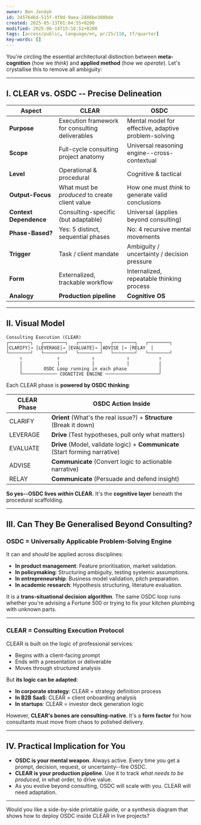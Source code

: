 ```yaml
---
owner: Ben Jendyk
id: 3457646d-515f-4f0d-9aea-2886be380bde
created: 2025-05-13T01:04:55+0200
modified: 2025-06-14T15:16:52+0200
tags: [access/public, language/en, pr/25/110, tf/quarter]
key-words: []
---
```


You're circling the essential architectural distinction between **meta-cognition** (how we _think_) and **applied method** (how we _operate_). Let's crystallise this to remove all ambiguity:
* * *

## **I. CLEAR vs. OSDC -- Precise Delineation**

| Aspect | **CLEAR** | **OSDC** | 
| ---- | ---- | ----  |
| **Purpose** | Execution framework for consulting deliverables | Mental model for effective, adaptive problem-solving | 
| **Scope** | Full-cycle consulting project anatomy | Universal reasoning engine--cross-contextual | 
| **Level** | Operational & procedural | Cognitive & tactical | 
| **Output-Focus** | What must be _produced_ to create client value | How one must _think_ to generate valid conclusions | 
| **Context Dependence** | Consulting-specific (but adaptable) | Universal (applies beyond consulting) | 
| **Phase-Based?** | Yes: 5 distinct, sequential phases | No: 4 recursive mental movements | 
| **Trigger** | Task / client mandate | Ambiguity / uncertainty / decision pressure | 
| **Form** | Externalized, trackable workflow | Internalized, repeatable thinking process | 
| **Analogy** | **Production pipeline** | **Cognitive OS** | 
* * *

## **II. Visual Model**
    
    
    Consulting Execution (CLEAR)
    ┌────────┐   ┌────────┐   ┌────────┐   ┌────────┐   ┌────────┐
    │CLARIFY│→ │LEVERAGE│→ │EVALUATE│→ │ADVISE │→ │RELAY  │
    └────────┘   └────────┘   └────────┘   └────────┘   └────────┘
         ↑             ↑            ↑            ↑           ↑
         │             │            │            │           │
         │        OSDC Loop running in each phase            │
         └───────────── COGNITIVE ENGINE ────────────────────┘
    

Each CLEAR phase is **powered by OSDC thinking**:

| **CLEAR Phase** | **OSDC Action Inside** | 
| ---- | ----  |
| CLARIFY | **Orient** (What's the real issue?) + **Structure** (Break it down) | 
| LEVERAGE | **Drive** (Test hypotheses, pull only what matters) | 
| EVALUATE | **Drive** (Model, validate logic) + **Communicate** (Start forming narrative) | 
| ADVISE | **Communicate** (Convert logic to actionable narrative) | 
| RELAY | **Communicate** (Persuade and defend insight) | 

**So yes--OSDC lives _within_ CLEAR.** It's the **cognitive layer** beneath the procedural scaffolding.
* * *

## **III. Can They Be Generalised Beyond Consulting?**

### **OSDC = Universally Applicable Problem-Solving Engine**

It can and _should_ be applied across disciplines:

- **In product management**: Feature prioritisation, market validation.
- **In policymaking**: Structuring ambiguity, testing systemic assumptions.
- **In entrepreneurship**: Business model validation, pitch preparation.
- **In academic research**: Hypothesis structuring, literature evaluation.

It is a **trans-situational decision algorithm**. The same OSDC loop runs whether you're advising a Fortune 500 or trying to fix your kitchen plumbing with unknown parts.

* * *

### **CLEAR = Consulting Execution Protocol**

CLEAR is built on the logic of professional services:

- Begins with a client-facing prompt
- Ends with a presentation or deliverable
- Moves through structured analysis

But **its logic can be adapted**:

- **In corporate strategy**: CLEAR = strategy definition process
- **In B2B SaaS**: CLEAR = client onboarding analysis
- **In startups**: CLEAR = investor deck generation logic

However, **CLEAR's bones are consulting-native**. It's a **form factor** for how consultants must move from chaos to polished delivery.
* * *

## **IV. Practical Implication for You**

- **OSDC is your mental weapon**. Always active. Every time you get a prompt, decision, request, or uncertainty--fire OSDC.
- **CLEAR is your production pipeline**. Use it to track _what needs to be produced_, in what order, to drive value.
- As you evolve beyond consulting, OSDC will scale with you. CLEAR will need adaptation.
* * *

Would you like a side-by-side printable guide, or a synthesis diagram that shows how to deploy OSDC inside CLEAR in live projects?